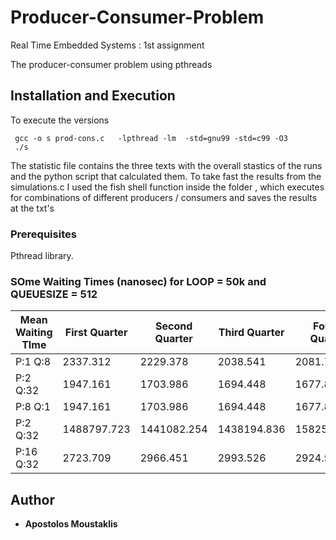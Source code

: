 # Producer-Consumer-Problem
Real Time Embedded Systems : 1st assignment

The producer-consumer problem using pthreads 


## Installation and Execution 

To execute the versions 
```
 gcc -o s prod-cons.c   -lpthread -lm  -std=gnu99 -std=c99 -O3
 ./s

```
The statistic file contains the three texts with the overall stastics of the runs and the python script that calculated them. To take fast the results from the simulations.c I used the fish shell function inside the folder , which executes for combinations of different producers / consumers and saves the results at the txt's 

### Prerequisites

Pthread library.


### SOme Waiting Times (nanosec)  for LOOP = 50k and QUEUESIZE = 512 

Mean Waiting TIme | First Quarter | Second Quarter | Third Quarter | Fourth Quarter | Overall 
--- | --- | --- | --- |--- |--- 
P:1 Q:8 | 2337.312 | 2229.378 | 2038.541 | 2081.723 | 2171.739
P:2 Q:32 | 1947.161 | 1703.986 | 1694.448 | 1677.839 | 1755.859
P:8 Q:1 | 1947.161 | 1703.986 | 1694.448 | 1677.839 | 1755.859
P:2 Q:32 | 1488797.723 | 1441082.254 | 1438194.836 | 1582564.106 | 1585648.512
P:16 Q:32 | 2723.709 | 2966.451 | 2993.526 | 2924.595 | 2902.072





## Author

* **Apostolos Moustaklis**  

